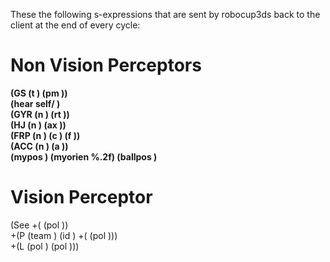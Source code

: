 These the following s-expressions that are sent by robocup3ds back to the client at the end of every cycle:

# Non Vision Perceptors #
**(GS (t <time>) (pm <playmode>))**  
**(hear <time> self/<direction> <message>)**  
**(GYR (n <name>) (rt <x> <y> <z>))**  
**(HJ (n <name>) (ax <ax>))**  
**(FRP (n <name>) (c <px> <py> <pz>) (f <fx> <fy> <fz>))**  
**(ACC (n <name>) (a <x> <y> <z>))**  
**(mypos <x> <y> <z>) (myorien %.2f) (ballpos <x> <y> <z>)**  

# Vision Perceptor #
(See +(<name> (pol <distance> <angle1> <angle2>))  
    +(P (team <teamname>) (id <playerID>) +(<bodypart> (pol <distance> <angle1> <angle2>)))  
    +(L (pol <distance> <angle1> <angle2>) (pol <distance> <angle1> <angle2>)))  